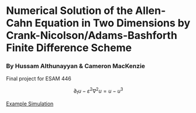 # Numerical Solution of the Allen-Cahn Equation in Two Dimensions by Crank-Nicolson/Adams-Bashforth Finite Difference Scheme
### By Hussam Althunayyan & Cameron MacKenzie

Final project for ESAM 446

$$ \partial_tu-\varepsilon^2\nabla^2 u=u-u^3 $$

[Example Simulation](Figures/Fig1.png)